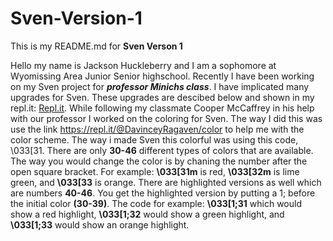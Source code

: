 # Sven-Version-1

This is my README.md for **Sven Verson 1**

Hello my name is Jackson Huckleberry and I am a sophomore at Wyomissing Area Junior Senior highschool. Recently I have been working on my Sven project for ___professor Minichs class___. I have implicated many upgrades for Sven. These upgrades are descibed below and shown in my repl.it: [Repl.it](https://repl.it/@JacksonHucklebe/Java-Sven-version-1-1).
While following my classmate Cooper McCaffrey in his help with our professor I worked on the coloring for Sven. The way I did this was use the link https://repl.it/@DavinceyRagaven/color to help me with the color scheme. The way i made Sven this colorful was using this code, \033[31. There are only **30-46** different types of colors that are available. The way you would change the color is by chaning the number after the open square bracket. For example: **\033[31m** is red, **\033[32m** is lime green, and **\033[33** is orange. There are highlighted versions as well which are numbers **40-46**. You get the highlighted version by putting a 1; before the initial color **(30-39)**. The code for example: **\033[1;31** which would show a red highlight, **\033[1;32** would show a green highlight, and **\033[1;33** would show an orange highlight.
